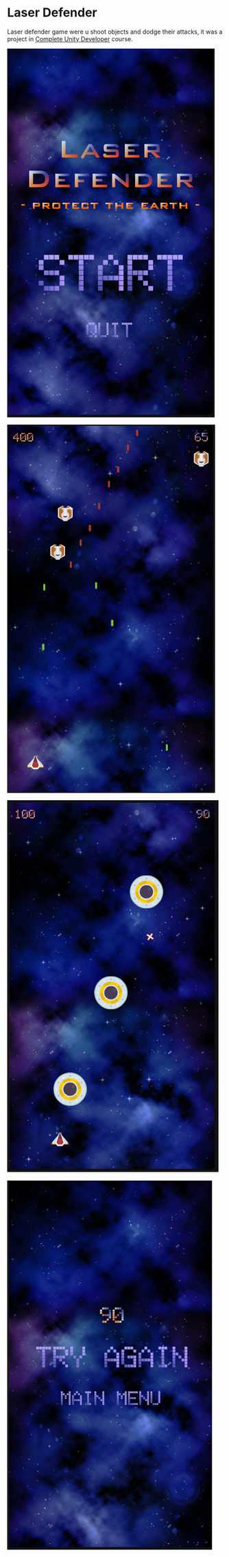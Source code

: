 # Laser Defender

Laser defender game were u shoot objects and dodge their attacks, it was a project in [Complete Unity Developer](http://gdev.tv/cudgithub) course.

![Laser Defender](./img/showcase1.png)

![Laser Defender](./img/showcase2.png)

![Laser Defender](./img/showcase3.png)

![Laser Defender](./img/showcase4.png)
